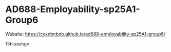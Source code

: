 # AD688-Employability-sp25A1-Group6
Website: https://cyxnbnbnb.github.io/ad688-employability-sp25A1-group6/

15hiuashgv

